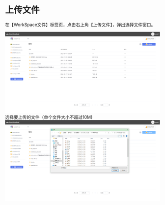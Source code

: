 # 上传文件

在【WorkSpace文件】标签页，点击右上角【上传文件】，弹出选择文件窗口。

![](/assets/upfile.png)选择要上传的文件（单个文件大小不超过10M\)![](/assets/upfiles.png)








